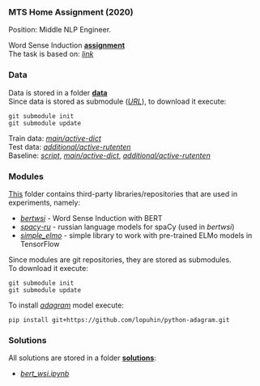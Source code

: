 ### MTS Home Assignment (2020)
Position: Middle NLP Engineer.

Word Sense Induction [**assignment**](assignment.pdf)<br>
The task is based on: [*link*](https://nlpub.github.io/russe-wsi-kit)

### Data
Data is stored in a folder [**data**](data)<br>
Since data is stored as submodule ([*URL*](https://github.com/nlpub/russe-wsi-kit)), to download it execute:<br>
```
git submodule init
git submodule update
```

Train data: [*main/active-dict*](https://github.com/nlpub/russe-wsi-kit/blob/master/data/main/active-dict/train.csv)<br>
Test data: [*additional/active-rutenten*](https://github.com/nlpub/russe-wsi-kit/blob/master/data/additional/active-rutenten/train.csv)<br>
Baseline: [*script*](https://github.com/nlpub/russe-wsi-kit/blob/master/baseline_adagram.py), [*main/active-dict*](https://github.com/nlpub/russe-wsi-kit/blob/master/data/main/active-dict/train.baseline-adagram.csv), [*additional/active-rutenten*](https://github.com/nlpub/russe-wsi-kit/blob/master/data/additional/active-rutenten/train.baseline-adagram.csv)

### Modules
[This](modules) folder contains third-party libraries/repositories that are used in experiments, namely:
- [*bertwsi*](https://github.com/dayyass/bertwsi) - Word Sense Induction with BERT
- [*spacy-ru*](https://github.com/buriy/spacy-ru) - russian language models for spaCy (used in *bertwsi*)
- [*simple_elmo*](https://github.com/ltgoslo/simple_elmo) - simple library to work with pre-trained ELMo models in TensorFlow

Since modules are git repositories, they are stored as submodules.<br>
To download it execute:<br>
```
git submodule init
git submodule update
```

To install [*adagram*](https://github.com/lopuhin/python-adagram) model execute:
```
pip install git+https://github.com/lopuhin/python-adagram.git
```

### Solutions
All solutions are stored in a folder [**solutions**](solutions):
- [*bert_wsi.ipynb*](solutions/bert_wsi.ipynb)
